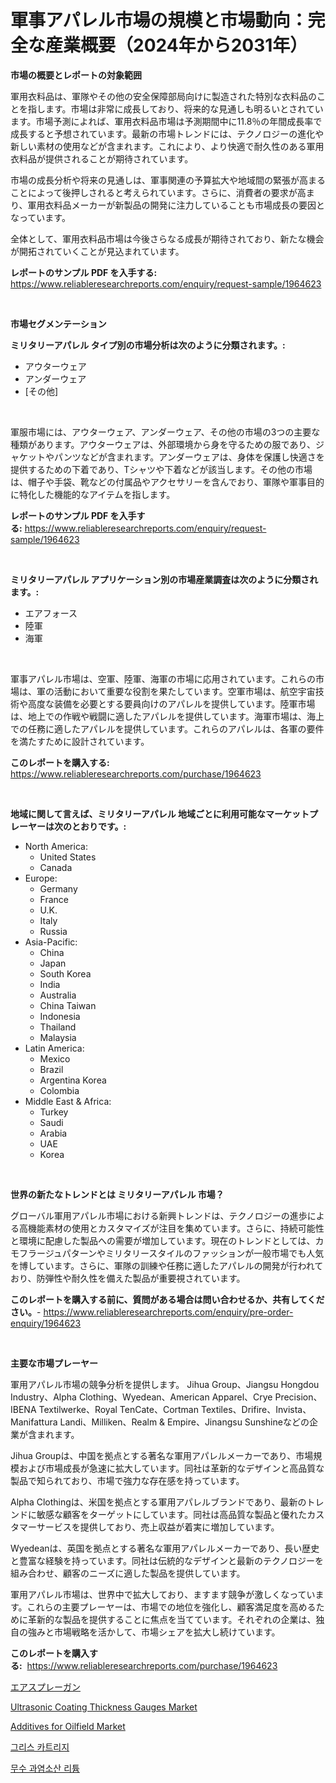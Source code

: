 <p><h1>軍事アパレル市場の規模と市場動向：完全な産業概要（2024年から2031年）</h1></p><p><strong>市場の概要とレポートの対象範囲</strong></p>
<p><p>軍用衣料品は、軍隊やその他の安全保障部局向けに製造された特別な衣料品のことを指します。市場は非常に成長しており、将来的な見通しも明るいとされています。市場予測によれば、軍用衣料品市場は予測期間中に11.8％の年間成長率で成長すると予想されています。最新の市場トレンドには、テクノロジーの進化や新しい素材の使用などが含まれます。これにより、より快適で耐久性のある軍用衣料品が提供されることが期待されています。</p><p>市場の成長分析や将来の見通しは、軍事関連の予算拡大や地域間の緊張が高まることによって後押しされると考えられています。さらに、消費者の要求が高まり、軍用衣料品メーカーが新製品の開発に注力していることも市場成長の要因となっています。</p><p>全体として、軍用衣料品市場は今後さらなる成長が期待されており、新たな機会が開拓されていくことが見込まれています。</p></p>
<p><strong>レポートのサンプル PDF を入手する:</strong> <a href="https://www.reliableresearchreports.com/enquiry/request-sample/1964623">https://www.reliableresearchreports.com/enquiry/request-sample/1964623</a></p>
<p>&nbsp;</p>
<p><strong>市場セグメンテーション</strong></p>
<p><strong>ミリタリーアパレル タイプ別の市場分析は次のように分類されます。:</strong></p>
<p><ul><li>アウターウェア</li><li>アンダーウェア</li><li>[その他]</li></ul></p>
<p>&nbsp;</p>
<p><p>軍服市場には、アウターウェア、アンダーウェア、その他の市場の3つの主要な種類があります。アウターウェアは、外部環境から身を守るための服であり、ジャケットやパンツなどが含まれます。アンダーウェアは、身体を保護し快適さを提供するための下着であり、Tシャツや下着などが該当します。その他の市場は、帽子や手袋、靴などの付属品やアクセサリーを含んでおり、軍隊や軍事目的に特化した機能的なアイテムを指します。</p></p>
<p><strong>レポートのサンプル PDF を入手する:</strong>&nbsp;<a href="https://www.reliableresearchreports.com/enquiry/request-sample/1964623">https://www.reliableresearchreports.com/enquiry/request-sample/1964623</a></p>
<p>&nbsp;</p>
<p><strong> ミリタリーアパレル アプリケーション別の市場産業調査は次のように分類されます。:</strong></p>
<p><ul><li>エアフォース</li><li>陸軍</li><li>海軍</li></ul></p>
<p>&nbsp;</p>
<p><p>軍事アパレル市場は、空軍、陸軍、海軍の市場に応用されています。これらの市場は、軍の活動において重要な役割を果たしています。空軍市場は、航空宇宙技術や高度な装備を必要とする要員向けのアパレルを提供しています。陸軍市場は、地上での作戦や戦闘に適したアパレルを提供しています。海軍市場は、海上での任務に適したアパレルを提供しています。これらのアパレルは、各軍の要件を満たすために設計されています。</p></p>
<p><strong>このレポートを購入する:</strong>&nbsp; <a href="https://www.reliableresearchreports.com/purchase/1964623">https://www.reliableresearchreports.com/purchase/1964623</a></p>
<p>&nbsp;</p>
<p><strong>地域に関して言えば、ミリタリーアパレル 地域ごとに利用可能なマーケットプレーヤーは次のとおりです。:</strong></p>
<p><ul>
    <li>
        North America:
        <ul>
            <li>United States</li>
            <li>Canada</li>
        </ul>
    </li>
    <li>
        Europe:
        <ul>
            <li>Germany</li>
            <li>France</li>
            <li>U.K.</li>
            <li>Italy</li>
            <li>Russia</li>
        </ul>
    </li>
    <li>
        Asia-Pacific:
        <ul>
            <li>China</li>
            <li>Japan</li>
            <li>South Korea</li>
            <li>India</li>
            <li>Australia</li>
            <li>China Taiwan</li>
            <li>Indonesia</li>
            <li>Thailand</li>
            <li>Malaysia</li>
        </ul>
    </li>
    <li>
        Latin America:
        <ul>
            <li>Mexico</li>
            <li>Brazil</li>
            <li>Argentina Korea</li>
            <li>Colombia</li>
        </ul>
    </li>
    <li>
        Middle East & Africa:
        <ul>
            <li>Turkey</li>
            <li>Saudi</li>
            <li>Arabia</li>
            <li>UAE</li>
            <li>Korea</li>
        </ul>
    </li>
    </ul></p>
<p>&nbsp;</p>
<p><strong>世界の新たなトレンドとは ミリタリーアパレル 市場？</strong></p>
<p><p>グローバル軍用アパレル市場における新興トレンドは、テクノロジーの進歩による高機能素材の使用とカスタマイズが注目を集めています。さらに、持続可能性と環境に配慮した製品への需要が増加しています。現在のトレンドとしては、カモフラージュパターンやミリタリースタイルのファッションが一般市場でも人気を博しています。さらに、軍隊の訓練や任務に適したアパレルの開発が行われており、防弾性や耐久性を備えた製品が重要視されています。</p></p>
<p><strong>このレポートを購入する前に、質問がある場合は問い合わせるか、共有してください。</strong>- <a href="https://www.reliableresearchreports.com/enquiry/pre-order-enquiry/1964623">https://www.reliableresearchreports.com/enquiry/pre-order-enquiry/1964623</a></p>
<p>&nbsp;</p>
<p><strong>主要な市場プレーヤー</strong></p>
<p><p>軍用アパレル市場の競争分析を提供します。 Jihua Group、Jiangsu Hongdou Industry、Alpha Clothing、Wyedean、American Apparel、Crye Precision、IBENA Textilwerke、Royal TenCate、Cortman Textiles、Drifire、Invista、Manifattura Landi、Milliken、Realm & Empire、Jinangsu Sunshineなどの企業が含まれます。</p><p>Jihua Groupは、中国を拠点とする著名な軍用アパレルメーカーであり、市場規模および市場成長が急速に拡大しています。同社は革新的なデザインと高品質な製品で知られており、市場で強力な存在感を持っています。</p><p>Alpha Clothingは、米国を拠点とする軍用アパレルブランドであり、最新のトレンドに敏感な顧客をターゲットにしています。同社は高品質な製品と優れたカスタマーサービスを提供しており、売上収益が着実に増加しています。</p><p>Wyedeanは、英国を拠点とする著名な軍用アパレルメーカーであり、長い歴史と豊富な経験を持っています。同社は伝統的なデザインと最新のテクノロジーを組み合わせ、顧客のニーズに適した製品を提供しています。</p><p>軍用アパレル市場は、世界中で拡大しており、ますます競争が激しくなっています。これらの主要プレーヤーは、市場での地位を強化し、顧客満足度を高めるために革新的な製品を提供することに焦点を当てています。それぞれの企業は、独自の強みと市場戦略を活かして、市場シェアを拡大し続けています。</p></p>
<p><strong>このレポートを購入する:</strong>&nbsp;&nbsp;<a href="https://www.reliableresearchreports.com/purchase/1964623">https://www.reliableresearchreports.com/purchase/1964623</a></p>
<p><p><a href="https://medium.com/@raejenkins1952/%E3%82%A8%E3%82%A2%E3%83%BC%E3%82%B9%E3%83%97%E3%83%AC%E3%83%BC%E3%82%AC%E3%83%B3%E5%B8%82%E5%A0%B4%E3%81%AE%E3%83%A1%E3%83%88%E3%83%AA%E3%82%AF%E3%82%B9%E3%82%92%E8%A7%A3%E8%AA%AD%E3%81%99%E3%82%8B-%E5%B8%82%E5%A0%B4%E3%82%B7%E3%82%A7%E3%82%A2-%E3%83%88%E3%83%AC%E3%83%B3%E3%83%89-%E3%81%8A%E3%82%88%E3%81%B3%E6%88%90%E9%95%B7%E3%83%91%E3%82%BF%E3%83%BC%E3%83%B3-d281bfcf3f8a">エアスプレーガン</a></p><p><a href="https://gentle-editor-9db.notion.site/Ultrasonic-Coating-Thickness-Gauges-Market-Analysis-Examines-its-Scope-on-Growth-Opportunities-and--56302e79df9c4ffd851f7b4cebf130b6">Ultrasonic Coating Thickness Gauges Market</a></p><p><a href="https://issuu.com/reportprime-2/docs/additives-for-oilfield-market-size-2030.pptx">Additives for Oilfield Market</a></p><p><a href="https://github.com/vs2869dizt0/Market-Research-Report-List-1/blob/main/8439323187383.md">그리스 카트리지</a></p><p><a href="https://medium.com/@angelnienowdseej3e45z3p8c/%EB%A6%AC%ED%8A%AC-%ED%8D%BC%ED%81%B4%EB%A1%9C%EB%A5%B4%EC%82%B0-%EB%AC%B4%EC%88%98%EB%AC%BC-%EC%8B%9C%EC%9E%A5%EC%9D%80-%EC%8B%9C%EC%9E%A5-%EC%A0%90%EC%9C%A0%EC%9C%A8-%EC%8B%9C%EC%9E%A5-%ED%8A%B8%EB%A0%8C%EB%93%9C-%EB%B0%8F-%EC%8B%9C%EC%9E%A5-%EC%84%B1%EC%9E%A5%EC%97%90-%EB%8C%80%ED%95%9C-%EC%A0%95%EB%B3%B4%EB%A5%BC-%EC%A0%9C%EA%B3%B5%ED%95%A9%EB%8B%88%EB%8B%A4-3c694d019272">무수 과염소산 리튬</a></p></p>